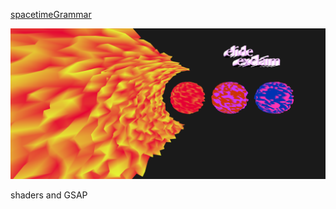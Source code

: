 <a href="https://stevenwmarks.github.io/spacetimeGrammar/">spacetimeGrammar</a>

![screenshot](stgScreenShot.PNG)

shaders and GSAP
